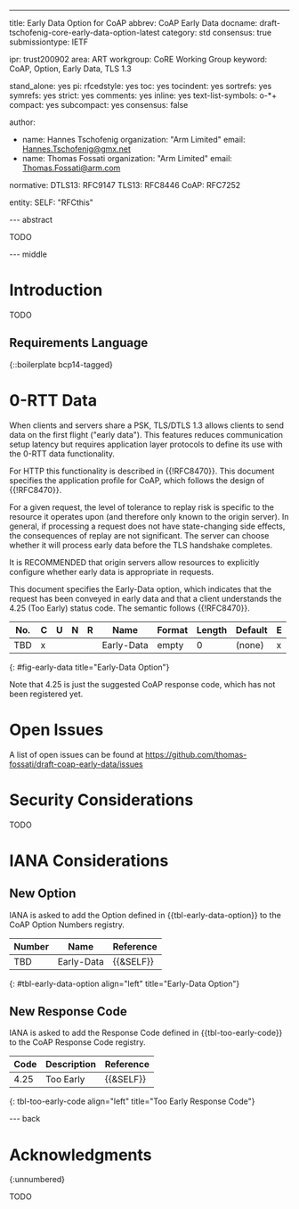 ---
title: Early Data Option for CoAP
abbrev: CoAP Early Data
docname: draft-tschofenig-core-early-data-option-latest
category: std
consensus: true
submissiontype: IETF

ipr: trust200902
area: ART
workgroup: CoRE Working Group
keyword: CoAP, Option, Early Data, TLS 1.3

stand_alone: yes
pi:
  rfcedstyle: yes
  toc: yes
  tocindent: yes
  sortrefs: yes
  symrefs: yes
  strict: yes
  comments: yes
  inline: yes
  text-list-symbols: o-*+
  compact: yes
  subcompact: yes
  consensus: false

author:
 - name: Hannes Tschofenig
   organization: "Arm Limited"
   email: Hannes.Tschofenig@gmx.net
 - name: Thomas Fossati
   organization: "Arm Limited"
   email: Thomas.Fossati@arm.com

normative:
  DTLS13: RFC9147
  TLS13: RFC8446
  CoAP: RFC7252

entity:
  SELF: "RFCthis"

--- abstract

TODO

--- middle

# Introduction

TODO

## Requirements Language

{::boilerplate bcp14-tagged}

# 0-RTT Data

When clients and servers share a PSK, TLS/DTLS 1.3 allows clients to send data
on the first flight ("early data"). This features reduces communication setup
latency but requires application layer protocols to define its use with the
0-RTT data functionality.

For HTTP this functionality is described in {{!RFC8470}}. This document
specifies the application profile for CoAP, which follows the design of
{{!RFC8470}}.

For a given request, the level of tolerance to replay risk is specific to the
resource it operates upon (and therefore only known to the origin server).  In
general, if processing a request does not have state-changing side effects,
the consequences of replay are not significant. The server can choose whether
it will process early data before the TLS handshake completes.

It is RECOMMENDED that origin servers allow resources to explicitly configure
whether early data is appropriate in requests.

This document specifies the Early-Data option, which indicates that the
request has been conveyed in early data and that a client understands the 4.25
(Too Early) status code. The semantic follows {{!RFC8470}}.

| No. | C | U | N | R | Name | Format | Length | Default | E |
| --- | - | - | - | - | ---- | ------ | ------ | ------- | - |
| TBD | x | | | | Early-Data | empty | 0 | (none) | x |
{: #fig-early-data title="Early-Data Option"}

<cref>Note that 4.25 is just the suggested CoAP response code, which has not
been registered yet.</cref>

# Open Issues

A list of open issues can be found at
https://github.com/thomas-fossati/draft-coap-early-data/issues

# Security Considerations

TODO


# IANA Considerations

## New Option

IANA is asked to add the Option defined in {{tbl-early-data-option}} to the
CoAP Option Numbers registry.

| Number | Name | Reference |
| ------ | ---- | --------- |
| TBD | Early-Data | {{&SELF}} |
{: #tbl-early-data-option align="left"
   title="Early-Data Option"}

## New Response Code

IANA is asked to add the Response Code defined in {{tbl-too-early-code}} to
the CoAP Response Code registry.

| Code | Description | Reference |
| ---- | ----------- | --------- |
| 4.25 | Too Early   | {{&SELF}} |
{: tbl-too-early-code align="left"
   title="Too Early Response Code"}

--- back

# Acknowledgments
{:unnumbered}

TODO

